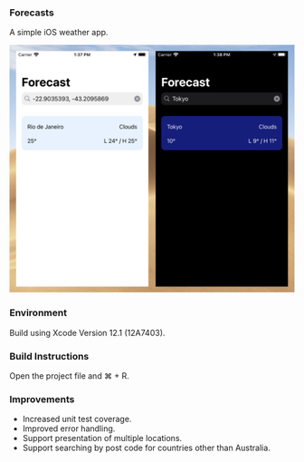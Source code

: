 ### Forecasts

A simple iOS weather app.

![Image of app](sample.png)

### Environment

Build using Xcode Version 12.1 (12A7403).

### Build Instructions

Open the project file and ⌘ + R.

### Improvements

- Increased unit test coverage.
- Improved error handling.
- Support presentation of multiple locations.
- Support searching by post code for countries other than Australia.
